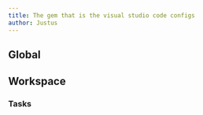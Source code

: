 ```yaml
---
title: The gem that is the visual studio code configs
author: Justus
---
```


## Global

## Workspace

### Tasks